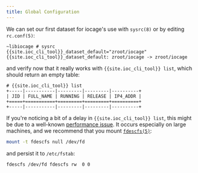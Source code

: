 ```yaml
---
title: Global Configuration
---
```

We can set our first dataset for iocage's use with `sysrc(8)` or by editing `rc.conf(5)`:

```shell-session
~libiocage # sysrc {{site.ioc_cli_tool}}_dataset_default="zroot/iocage"
{{site.ioc_cli_tool}}_dataset_default: zroot/iocage -> zroot/iocage
```

and verify now that it really works with `{{site.ioc_cli_tool}} list`, which should return an empty table:

```shell-session
# {{site.ioc_cli_tool}} list
+-----|-----------|---------|---------|----------+
| JID | FULL_NAME | RUNNING | RELEASE | IP4_ADDR |
+=====+===========+=========+=========+==========+
+-----|-----------|---------|---------|----------+
```

If you're noticing a bit of a delay in `{{site.ioc_cli_tool}} list`, this might be due to a well-known [performance issue](https://github.com/iocage/libiocage/issues/514).
It occurs especially on large machines, and we recommend that you mount [`fdescfs(5)`](https://www.freebsd.org/cgi/man.cgi?fdescfs):

```sh
mount -t fdescfs null /dev/fd
```

and persist it to `/etc/fstab`:

```
fdescfs /dev/fd fdescfs rw	0 0
```
